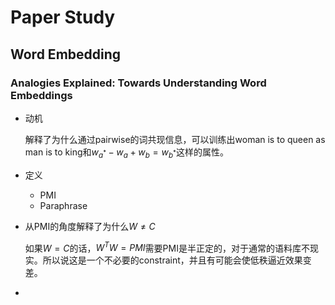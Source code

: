 # Paper Study

## Word Embedding

### Analogies Explained: Towards Understanding Word Embeddings

- 动机

  解释了为什么通过pairwise的词共现信息，可以训练出woman is to queen as man is to king和$w_{a^*}-w_a+w_b=w_{b^*}$这样的属性。

- 定义

  - PMI
  - Paraphrase

- 从PMI的角度解释了为什么$W\ne C$

  如果$W=C$的话，$W^TW=PMI$需要PMI是半正定的，对于通常的语料库不现实。所以说这是一个不必要的constraint，并且有可能会使低秩逼近效果变差。

- 

